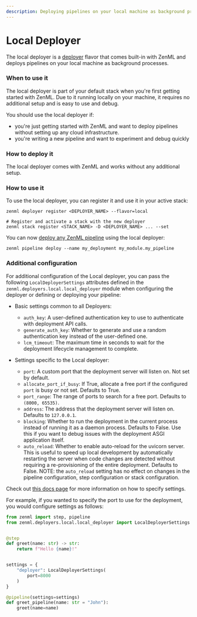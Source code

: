 ```yaml
---
description: Deploying pipelines on your local machine as background processes.
---
```


# Local Deployer

The local deployer is a [deployer](./) flavor that comes built-in with ZenML and deploys pipelines on your local machine as background processes.

### When to use it

The local deployer is part of your default stack when you're first getting started with ZenML. Due to it running locally on your machine, it requires no additional setup and is easy to use and debug.

You should use the local deployer if:

* you're just getting started with ZenML and want to deploy pipelines without setting up any cloud infrastructure.
* you're writing a new pipeline and want to experiment and debug quickly

### How to deploy it

The local deployer comes with ZenML and works without any additional setup.

### How to use it

To use the local deployer, you can register it and use it in your active stack:

```shell
zenml deployer register <DEPLOYER_NAME> --flavor=local

# Register and activate a stack with the new deployer
zenml stack register <STACK_NAME> -D <DEPLOYER_NAME> ... --set
```

You can now [deploy any ZenML pipeline](https://docs.zenml.io/concepts/deployment) using the local deployer:

```shell
zenml pipeline deploy --name my_deployment my_module.my_pipeline
```
### Additional configuration

For additional configuration of the Local deployer, you can pass the following `LocalDeployerSettings` attributes defined in the `zenml.deployers.local.local_deployer` module when configuring the deployer or defining or deploying your pipeline:

* Basic settings common to all Deployers:

  * `auth_key`: A user-defined authentication key to use to authenticate with deployment API calls.
  * `generate_auth_key`: Whether to generate and use a random authentication key instead of the user-defined one.
  * `lcm_timeout`: The maximum time in seconds to wait for the deployment lifecycle management to complete.

* Settings specific to the Local deployer:

  * `port`: A custom port that the deployment server will listen on. Not set by default.
  * `allocate_port_if_busy`: If True, allocate a free port if the configured `port` is busy or not set. Defaults to True.
  * `port_range`: The range of ports to search for a free port. Defaults to `(8000, 65535)`.
  * `address`: The address that the deployment server will listen on. Defaults to `127.0.0.1`.
  * `blocking`: Whether to run the deployment in the current process instead of running it as a daemon process. Defaults to False. Use this if you want to debug issues with the deployment ASGI application itself.
  * `auto_reload`: Whether to enable auto-reload for the uvicorn server. This is useful to speed up local development by automatically restarting the server when code changes are detected without requiring a re-provisioning of the entire deployment. Defaults to False. NOTE: the `auto_reload` setting has no effect on changes in the pipeline configuration, step configuration or stack configuration.

Check out [this docs page](https://docs.zenml.io/concepts/steps_and_pipelines/configuration) for more information on how to specify settings.

For example, if you wanted to specify the port to use for the deployment, you would configure settings as follows:

```python
from zenml import step, pipeline
from zenml.deployers.local.local_deployer import LocalDeployerSettings


@step
def greet(name: str) -> str:
    return f"Hello {name}!"


settings = {
    "deployer": LocalDeployerSettings(
        port=8000
    )
}

@pipeline(settings=settings)
def greet_pipeline(name: str = "John"):
    greet(name=name)
```
